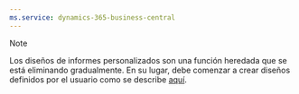 ```yaml
---
ms.service: dynamics-365-business-central
---
```

> [!NOTE]
> Los diseños de informes personalizados son una función heredada que se está eliminando gradualmente. En su lugar, debe comenzar a crear diseños definidos por el usuario como se describe [aquí](../ui-get-started-layouts.md).